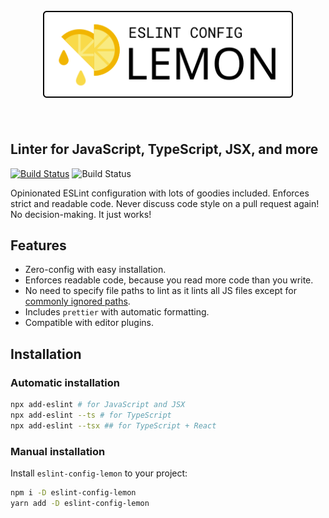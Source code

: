<h1 align="center">
	<br>
	<img width="400" src="logo.svg" alt="XO">
	<br>
	<br>
</h1>

## Linter for JavaScript, TypeScript, JSX, and more

[![Build Status](https://travis-ci.com/danielhuang/eslint-config-lemon.svg?branch=master)](https://travis-ci.com/danielhuang/eslint-config-lemon) ![Build Status](https://img.shields.io/badge/code%20style-lemon-yellow)

Opinionated ESLint configuration with lots of goodies included. Enforces strict and readable code. Never discuss code style on a pull request again! No decision-making. It just works!

## Features

- Zero-config with easy installation.
- Enforces readable code, because you read more code than you write.
- No need to specify file paths to lint as it lints all JS files except for [commonly ignored paths](#ignores).
- Includes `prettier` with automatic formatting.
- Compatible with editor plugins.

## Installation

### Automatic installation

```sh
npx add-eslint # for JavaScript and JSX
npx add-eslint --ts # for TypeScript
npx add-eslint --tsx ## for TypeScript + React
```

### Manual installation

Install `eslint-config-lemon` to your project:

```sh
npm i -D eslint-config-lemon
yarn add -D eslint-config-lemon
```

